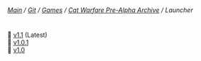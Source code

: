 ﻿###### [Main](https://pikakid98.github.io) / [Git](https://git-pikakid98.github.io) / [Games](https://git-pikakid98.github.io/games) / [Cat Warfare Pre-Alpha Archive](https://git-pikakid98.github.io/games/cat-warfare-pre-alpha-archive) / Launcher
<h1></h1>

📁 [v1.1](https://git-pikakid98.github.io/games/cat-warfare-pre-alpha-archive/launcher/v1.1) (Latest)
\
📁 [v1.0.1](https://git-pikakid98.github.io/games/cat-warfare-pre-alpha-archive/launcher/v1.0.1)
\
📁 [v1.0](https://git-pikakid98.github.io/games/cat-warfare-pre-alpha-archive/launcher/v1.0)
